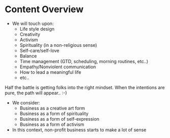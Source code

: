 # Content Overview

* We will touch upon:
  * Life style design
  * Creativity
  * Activism
  * Spirituality (in a non-religious sense)
  * Self-care/self-love
  * Balance
  * Time management (GTD, scheduling, morning routines, etc..)
  * Empathy/Nonviolent communication
  * How to lead a meaningful life
  * etc..

Half the battle is getting folks into the right mindset. When the intentions are pure, the path will appear.. :-)

* We consider:
  * Business as a creative art form
  * Business as a form of spirituality
  * Business as a form of self-expression
  * Business as a form of activism
* In this context, non-profit business starts to make a lot of sense
